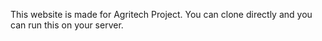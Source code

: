 This website is made for Agritech Project.
You can clone directly and you can run this on your server.

